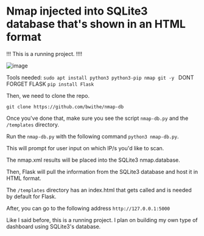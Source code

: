 # Nmap injected into SQLite3 database that's shown in an HTML format
!!! This is a running project. !!!!

![image](https://github.com/BwithE/nmap-db/assets/144924113/5ebe5cbe-ebda-4008-baaa-790b490a00b2)

Tools needed:
```sudo apt install python3 python3-pip nmap git -y ```
DONT FORGET FLASK
```pip install Flask```

Then, we need to clone the repo.

```git clone https://github.com/bwithe/nmap-db```

Once you've done that, make sure you see the script ```nmap-db.py``` and the ```/templates``` directory.

Run the ```nmap-db.py``` with the following command ```python3 nmap-db.py```.

This will prompt for user input on which IP/s you'd like to scan.

The nmap.xml results will be placed into the SQLite3 nmap.database.

Then, Flask will pull the information from the SQLite3 database and host it in HTML format.

The ```/templates``` directory has an index.html that gets called and is needed by default for Flask.

After, you can go to the following address ```http://127.0.0.1:5000```

Like I said before, this is a running project. I plan on building my own type of dashboard using SQLite3's database.


